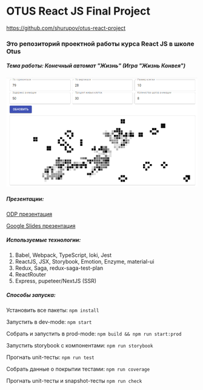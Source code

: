 # OTUS React JS Final Project


https://github.com/shurupov/otus-react-project

### Это репозиторий проектной работы курса React JS в школе Otus

##### Тема работы: Конечный автомат "Жизнь" (Игра "Жизнь Конвея")

![Game of Life Application](game-life.png "Игра Жизнь")

##### Презентации:
[ODP презентация](Presentation.odp)

[Google Slides презентация](https://docs.google.com/presentation/d/e/2PACX-1vTtJpjPjNmKIxW-hrjlhar5itVQp9TIDhgWIeRgmNBsOxbP8_7T2sqGwv46koQfH1fmTXrsJZuAtO9F/pub?start=false&loop=false&delayms=3000)

##### Используемые технологии:

1. Babel, Webpack, TypeScript, loki, Jest
2. ReactJS, JSX, Storybook, Emotion, Enzyme, material-ui
3. Redux, Saga, redux-saga-test-plan
4. ReactRouter
5. Express, pupeteer/NextJS (SSR)

##### Способы запуска:

Установить все пакеты:
`npm install`

Запустить в dev-mode: 
`npm start`

Собрать и запустить в prod-mode:
`npm build && npm run start:prod`

Запустить storybook с компонентами:
`npm run storybook`

Прогнать unit-тесты:
`npm run test`

Собрать данные о покрытии тестами:
`npm run coverage`

Прогнать unit-тесты и snapshot-тесты
`npm run check`
